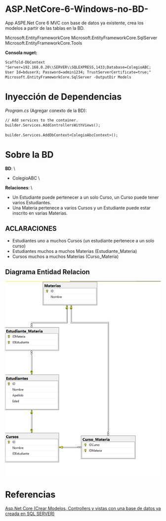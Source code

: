# ASP.NetCore-6-Windows-no-BD-

App ASPE.Net Core 6 MVC con base de datos ya existente, crea los modelos a partir de las tablas en la BD.


Microsoft.EntityFrameworkCore
Microsoft.EntityFrameworkCore.SqlServer
Microsoft.EntityFrameworkCore.Tools

**Consola nuget:**
```
Scaffold-DbContext "Server=192.168.0.20\\SERVER\\SQLEXPRESS,1433;Database=ColegioABC; User Id=bduserX; Password=admin1234; TrustServerCertificate=true;" Microsoft.EntityFrameworkCore.SqlServer -OutputDir Models
```

# Inyección de Dependencias 

*Program.cs* (Agregar conexto de la BD):
```
// Add services to the container.
builder.Services.AddControllersWithViews();

builder.Services.AddDbContext<ColegioAbcContext>();
```


# Sobre la BD

**BD**: \
- ColegioABC \

**Relaciones**: \
- Un Estudiante puede pertenecer a un solo Curso, un Curso puede tener varios Estudiantes.
- Una Materia pertenece a varios Cursos y un Estudiante puede estar inscrito en varias Materias.

## ACLARACIONES

- Estudiantes uno a muchos Cursos (un estudiante pertenece a un solo curso)
- Estudiantes muchos a muchos Materias (Estudiante_Materia)
- Cursos muchos a muchos Materias (Curso_Materia)

## Diagrama Entidad Relacion

![Diagrama-ER](diagrama-ER.png)



# Referencias

[Asp.Net Core (Crear Modelos, Controllers y vistas con una base de datos ya creada en SQL SERVER)](https://www.youtube.com/watch?v=xMb1ldPas6E&ab_channel=andresflorez)